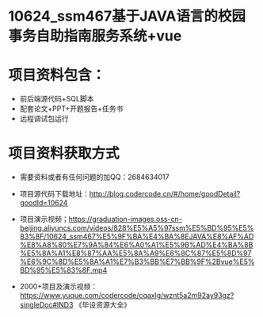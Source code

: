 # 10624_ssm467基于JAVA语言的校园事务自助指南服务系统+vue
  
# 项目资料包含：
* 前后端源代码+SQL脚本
* 配套论文+PPT+开题报告+任务书
* 远程调试包运行

# 项目资料获取方式
* 需要资料或者有任何问题的加QQ：2684634017

* 项目源代码下载地址：http://blog.codercode.cn/#/home/goodDetail?goodId=10624

* 项目演示视频；https://graduation-images.oss-cn-beijing.aliyuncs.com/videos/828%E5%A5%97ssm%E5%BD%95%E5%83%8F/10624_ssm467%E5%9F%BA%E4%BA%8EJAVA%E8%AF%AD%E8%A8%80%E7%9A%84%E6%A0%A1%E5%9B%AD%E4%BA%8B%E5%8A%A1%E8%87%AA%E5%8A%A9%E6%8C%87%E5%8D%97%E6%9C%8D%E5%8A%A1%E7%B3%BB%E7%BB%9F%2Bvue%E5%BD%95%E5%83%8F.mp4


* 2000+项目及演示视频：https://www.yuque.com/codercode/cqaxlg/wznt5a2m92ay93gz?singleDoc#lND3 《毕设资源大全》



